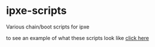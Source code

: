# ipxe-scripts
Various chain/boot scripts for ipxe


to see an example of what these scripts look like [click here](menu.md)

